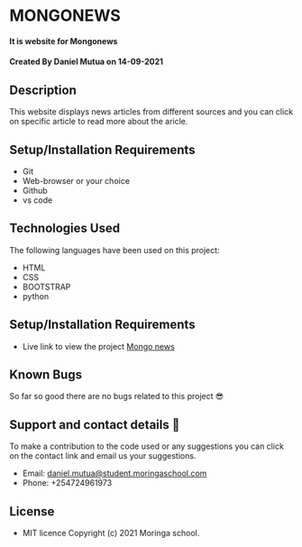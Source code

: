 # MONGONEWS
#### It is website for Mongonews
#### Created By Daniel Mutua on 14-09-2021
## Description
This website displays news articles from different sources and you can click on specific article to read more about the aricle.
## Setup/Installation Requirements
* Git
* Web-browser or your choice
* Github
* vs code
## Technologies Used
 The following languages have been used on this project:
 * HTML
 * CSS
 * BOOTSTRAP
 * python

## Setup/Installation Requirements

* Live link to view the project <a href="https://thawing-dawn-09496.herokuapp.com/">Mongo news</a>



## Known Bugs
 So far so good there are no bugs related to this project 😎
## Support and contact details 🙂
To make a contribution to the code used or any suggestions you can click on the contact link and email us your suggestions.
* Email: daniel.mutua@student.moringaschool.com
* Phone: +254724961973
## License
* MIT licence Copyright (c) 2021 Moringa school.